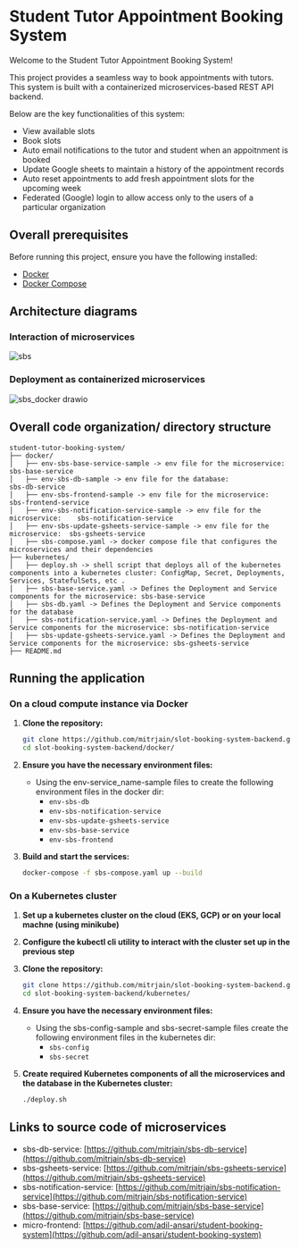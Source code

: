 # Student Tutor Appointment Booking System
Welcome to the Student Tutor Appointment Booking System! 

This project provides a seamless way to book appointments with tutors. This system is built with a containerized microservices-based REST API backend.

Below are the key functionalities of this system:
- View available slots
- Book slots
- Auto email notifications to the tutor and student when an appoitnment is booked
- Update Google sheets to maintain a history of the appointment records
- Auto reset appointments to add fresh appointment slots for the upcoming week
- Federated (Google) login to allow access only to the users of a particular organization

## Overall prerequisites
Before running this project, ensure you have the following installed:
- [Docker](https://www.docker.com/products/docker-desktop)
- [Docker Compose](https://docs.docker.com/compose/install/)

## Architecture diagrams

### Interaction of microservices
![sbs](https://github.com/mitrjain/slot-booking-system-backend/assets/26086412/02063bea-9eff-4e3a-9255-aa581862241b)

### Deployment as containerized microservices
![sbs_docker drawio](https://github.com/mitrjain/slot-booking-system-backend/assets/26086412/c5dd9ce1-4a59-4a07-b9fd-67e7da6f8c63)


## Overall code organization/ directory structure

```plaintext
student-tutor-booking-system/
├── docker/
│   ├── env-sbs-base-service-sample -> env file for the microservice:            sbs-base-service
│   ├── env-sbs-db-sample -> env file for the database:                          sbs-db-service
│   ├── env-sbs-frontend-sample -> env file for the microservice:                sbs-frontend-service
│   ├── env-sbs-notification-service-sample -> env file for the microservice:    sbs-notification-service
│   ├── env-sbs-update-gsheets-service-sample -> env file for the microservice:  sbs-gsheets-service
│   ├── sbs-compose.yaml -> docker compose file that configures the microservices and their dependencies
├── kubernetes/
│   ├── deploy.sh -> shell script that deploys all of the kubernetes components into a kubernetes cluster: ConfigMap, Secret, Deployments, Services, StatefulSets, etc .
│   ├── sbs-base-service.yaml -> Defines the Deployment and Service components for the microservice: sbs-base-service
│   ├── sbs-db.yaml -> Defines the Deployment and Service components for the database
│   ├── sbs-notification-service.yaml -> Defines the Deployment and Service components for the microservice: sbs-notification-service
│   ├── sbs-update-gsheets-service.yaml -> Defines the Deployment and Service components for the microservice: sbs-gsheets-service
├── README.md
```

## Running the application
###  On a cloud compute instance via Docker
1. **Clone the repository:**
    ```bash
    git clone https://github.com/mitrjain/slot-booking-system-backend.git
    cd slot-booking-system-backend/docker/
    ```

2. **Ensure you have the necessary environment files:**
   - Using the env-service_name-sample files to create the following environment files in the docker dir: 
     - `env-sbs-db`
     - `env-sbs-notification-service`
     - `env-sbs-update-gsheets-service`
     - `env-sbs-base-service`
     - `env-sbs-frontend`

3. **Build and start the services:**
    ```bash
    docker-compose -f sbs-compose.yaml up --build
    ```

###  On a Kubernetes cluster
1. **Set up a kubernetes cluster on the cloud (EKS, GCP) or on your local machne (using minikube)**

2. **Configure the kubectl cli utility to interact with the cluster set up in the previous step**

3. **Clone the repository:**
    ```bash
    git clone https://github.com/mitrjain/slot-booking-system-backend.git
    cd slot-booking-system-backend/kubernetes/
    ```
4. **Ensure you have the necessary environment files:**
   - Using the sbs-config-sample and sbs-secret-sample files create the following environment files in the kubernetes dir: 
     - `sbs-config`
     - `sbs-secret`

5. **Create required Kubernetes components of all the microservices and the database in the Kubernetes cluster:**
    ```bash
    ./deploy.sh
    ```
## Links to source code of microservices
- sbs-db-service: [https://github.com/mitrjain/sbs-db-service](https://github.com/mitrjain/sbs-db-service)
- sbs-gsheets-service: [https://github.com/mitrjain/sbs-gsheets-service](https://github.com/mitrjain/sbs-gsheets-service)
- sbs-notification-service: [https://github.com/mitrjain/sbs-notification-service](https://github.com/mitrjain/sbs-notification-service)
- sbs-base-service: [https://github.com/mitrjain/sbs-base-service](https://github.com/mitrjain/sbs-base-service)
- micro-frontend: [https://github.com/adil-ansari/student-booking-system](https://github.com/adil-ansari/student-booking-system)
